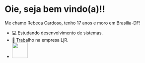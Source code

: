 # Oie, seja bem vindo(a)!!
Me chamo Rebeca Cardoso, tenho 17 anos e moro em Brasília-DF!
* 💻 Estudando desenvolvimento de sistemas.
* 💼 Trabalho na empresa LjR.
* <img src="https://raw.githubusercontent.com/jmnote/z-icons/master/svg/java.svg" width="50px">
